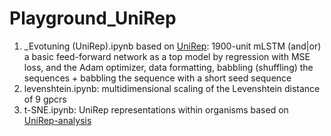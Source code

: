 # Playground_UniRep
1. _Evotuning (UniRep).ipynb based on [UniRep](https://github.com/churchlab/UniRep-analysis): 1900-unit mLSTM (and|or) a basic feed-forward network as a top model by regression with MSE loss, and the Adam optimizer, data formatting, babbling (shuffling) the sequences + babbling the sequence with a short seed sequence
2. levenshtein.ipynb: multidimensional scaling of the Levenshtein  distance of 9 gpcrs
3. t-SNE.ipynb: UniRep representations within organisms based on [UniRep-analysis](https://github.com/churchlab/UniRep-analysis/blob/master/figures/figure2/fig2b_supp_fig2_upper.ipynb)
